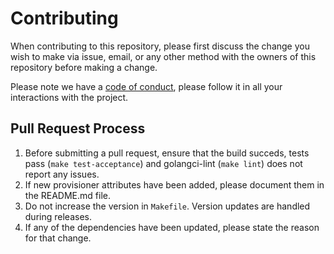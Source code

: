 # Contributing

When contributing to this repository, please first discuss the change you wish to make via issue,
email, or any other method with the owners of this repository before making a change. 

Please note we have a [code of conduct](CODE_OF_CONDUCT.md), please follow it in all your interactions with the project.

## Pull Request Process

1. Before submitting a pull request, ensure that the build succeds, tests pass (`make test-acceptance`) and golangci-lint (`make lint`) does not report any issues.
2. If new provisioner attributes have been added, please document them in the README.md file.
3. Do not increase the version in `Makefile`. Version updates are handled during releases.
4. If any of the dependencies have been updated, please state the reason for that change.
